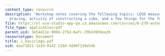 ```yaml
---
content_type: resource
description: 'Workshop notes covering the following topics: LEGO measurements, LEGO
  bracing, activity of constructing a cube, and a few things for the future.'
file: https://ol-ocw-studio-app-qa.s3.amazonaws.com/courses/6-270-autonomous-robot-design-competition-january-iap-2005/4aa718211a3d9142118d5dd0f138e54b_1_basiclego.pdf
file_type: application/pdf
parent_uid: 3e54411e-900d-275d-6afc-29b24959ee2b
resourcetype: Document
title: 1_basiclego.pdf
uid: 4aa71821-1a3d-9142-118d-5dd0f138e54b
---
```

